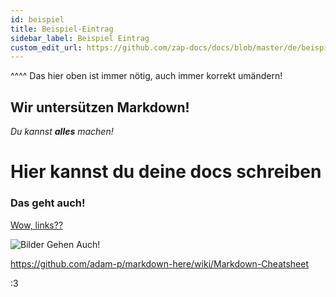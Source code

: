 ```yaml
---
id: beispiel
title: Beispiel-Eintrag
sidebar_label: Beispiel Eintrag
custom_edit_url: https://github.com/zap-docs/docs/blob/master/de/beispiel.md
---
```


^^^^ Das hier oben ist immer nötig, auch immer korrekt umändern!

## Wir untersützen Markdown!

*Du kannst **alles** machen!*


# Hier kannst du deine docs schreiben


### Das geht auch!

[Wow, links??](google.com)

![Bilder Gehen Auch!](https://i.imgur.com/mHlriLu.png)

https://github.com/adam-p/markdown-here/wiki/Markdown-Cheatsheet

:3
